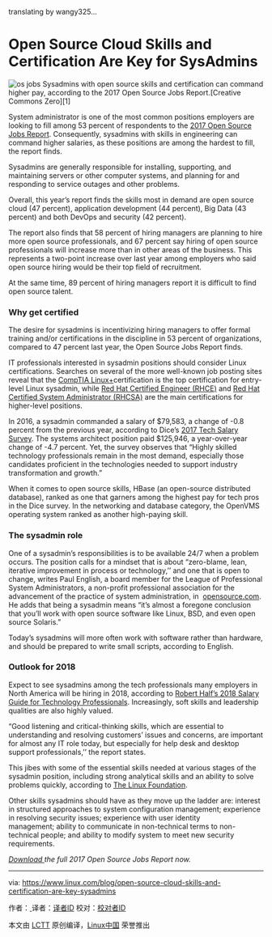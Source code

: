 translating by wangy325...


Open Source Cloud Skills and Certification Are Key for SysAdmins
============================================================


![os jobs](https://www.linux.com/sites/lcom/files/styles/rendered_file/public/open-house-sysadmin.jpg?itok=i5FHc3lu "os jobs")
Sysadmins with open source skills and certification can command higher pay, according to the 2017 Open Source Jobs Report.[Creative Commons Zero][1]

System administrator is one of the most common positions employers are looking to fill among 53 percent of respondents to the [2017 Open Source Jobs Report][3]. Consequently, sysadmins with skills in engineering can command higher salaries, as these positions are among the hardest to fill, the report finds.

Sysadmins are generally responsible for installing, supporting, and maintaining servers or other computer systems, and planning for and responding to service outages and other problems.

Overall, this year’s report finds the skills most in demand are open source cloud (47 percent), application development (44 percent), Big Data (43 percent) and both DevOps and security (42 percent).

The report also finds that 58 percent of hiring managers are planning to hire more open source professionals, and 67 percent say hiring of open source professionals will increase more than in other areas of the business. This represents a two-point increase over last year among employers who said open source hiring would be their top field of recruitment.

At the same time, 89 percent of hiring managers report it is difficult to find open source talent.

### Why get certified

The desire for sysadmins is incentivizing hiring managers to offer formal training and/or certifications in the discipline in 53 percent of organizations, compared to 47 percent last year, the Open Source Jobs Report finds.

IT professionals interested in sysadmin positions should consider Linux certifications. Searches on several of the more well-known job posting sites reveal that the [CompTIA Linux+][4]certification is the top certification for entry-level Linux sysadmin, while [Red Hat Certified Engineer (RHCE)][5] and [Red Hat Certified System Administrator (RHCSA)][6] are the main certifications for higher-level positions.

In 2016, a sysadmin commanded a salary of $79,583, a change of -0.8 percent from the previous year, according to Dice’s [2017 Tech Salary Survey][7]. The systems architect position paid $125,946, a year-over-year change of -4.7 percent. Yet, the survey observes that “Highly skilled technology professionals remain in the most demand, especially those candidates proficient in the technologies needed to support industry transformation and growth.”

When it comes to open source skills, HBase (an open-source distributed database), ranked as one that garners among the highest pay for tech pros in the Dice survey. In the networking and database category, the OpenVMS operating system ranked as another high-paying skill.

### The sysadmin role

One of a sysadmin’s responsibilities is to be available 24/7 when a problem occurs. The position calls for a mindset that is about “zero-blame, lean, iterative improvement in process or technology,’’ and one that is open to change, writes Paul English, a board member for the League of Professional System Administrators, a non-profit professional association for the advancement of the practice of system administration, in  [opensource.com][8]. He adds that being a sysadmin means “it’s almost a foregone conclusion that you’ll work with open source software like Linux, BSD, and even open source Solaris.”

Today’s sysadmins will more often work with software rather than hardware, and should be prepared to write small scripts, according to English.

### Outlook for 2018

Expect to see sysadmins among the tech professionals many employers in North America will be hiring in 2018, according to [Robert Half’s 2018 Salary Guide for Technology Professionals][9]. Increasingly, soft skills and leadership qualities are also highly valued.

“Good listening and critical-thinking skills, which are essential to understanding and resolving customers’ issues and concerns, are important for almost any IT role today, but especially for help desk and desktop support professionals,’’ the report states.

This jibes with some of the essential skills needed at various stages of the sysadmin position, including strong analytical skills and an ability to solve problems quickly, according to [The Linux Foundation][10].

Other skills sysadmins should have as they move up the ladder are: interest in structured approaches to system configuration management; experience in resolving security issues; experience with user identity management; ability to communicate in non-technical terms to non-technical people; and ability to modify system to meet new security requirements.

 _[Download ][11]the full 2017 Open Source Jobs Report now._

--------------------------------------------------------------------------------

via: https://www.linux.com/blog/open-source-cloud-skills-and-certification-are-key-sysadmins

作者：[ ][a]
译者：[译者ID](https://github.com/译者ID)
校对：[校对者ID](https://github.com/校对者ID)

本文由 [LCTT](https://github.com/LCTT/TranslateProject) 原创编译，[Linux中国](https://linux.cn/) 荣誉推出

[a]:
[1]:https://www.linux.com/licenses/category/creative-commons-zero
[2]:https://www.linux.com/files/images/open-house-sysadminjpg
[3]:https://www.linuxfoundation.org/blog/2017-jobs-report-highlights-demand-open-source-skills/
[4]:https://certification.comptia.org/certifications/linux?tracking=getCertified/certifications/linux.aspx
[5]:https://www.redhat.com/en/services/certification/rhce
[6]:https://www.redhat.com/en/services/certification/rhcsa
[7]:http://marketing.dice.com/pdf/Dice_TechSalarySurvey_2017.pdf?aliId=105832232
[8]:https://opensource.com/article/17/7/truth-about-sysadmins
[9]:https://www.roberthalf.com/salary-guide/technology
[10]:https://www.linux.com/learn/10-essential-skills-novice-junior-and-senior-sysadmins%20%20
[11]:http://bit.ly/2017OSSjobsreport
